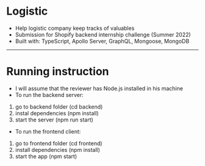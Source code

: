 # Logistic

- Help logistic company keep tracks of valuables
- Submission for Shopify backend internship challenge (Summer 2022)
- Built with: TypeScript, Apollo Server, GraphQL, Mongoose, MongoDB

---

# Running instruction

- I will assume that the reviewer has Node.js installed in his machine
- To run the backend server:

1. go to backend folder (cd backend)
2. instal dependencies (npm install)
3. start the server (npm run start)

- To run the frontend client:

1. go to frontend folder (cd frontend)
2. install dependencies (npm install)
3. start the app (npm start)
